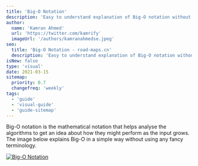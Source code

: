 ```yaml
---
title: 'Big-O Notation'
description: 'Easy to understand explanation of Big-O notation without any fancy terms'
author:
  name: 'Kamran Ahmed'
  url: 'https://twitter.com/kamrify'
  imageUrl: '/authors/kamranahmedse.jpeg'
seo:
  title: 'Big-O Notation - road-maps.cn'
  description: 'Easy to understand explanation of Big-O notation without any fancy terms'
isNew: false
type: 'visual'
date: 2021-03-15
sitemap:
  priority: 0.7
  changefreq: 'weekly'
tags:
  - 'guide'
  - 'visual-guide'
  - 'guide-sitemap'
---
```


Big-O notation is the mathematical notation that helps analyse the algorithms to get an idea about how they might perform as the input grows. The image below explains Big-O in a simple way without using any fancy terminology.

[![Big-O Notation](/guides/big-o-notation.png)](/guides/big-o-notation.png)
